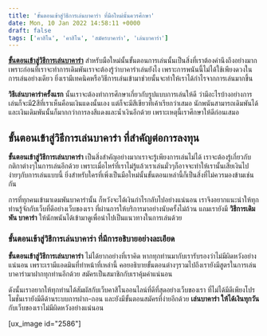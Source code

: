 ```yaml
---
title: 'ขั้นตอนเข้าสู่วิธีการเล่นบาคาร่า ที่มือใหม่นั้นควรศึกษา'
date: Mon, 10 Jan 2022 14:58:11 +0000
draft: false
tags: ['คาสิโน', 'คาสิโน', 'สมัครบาคาร่า', 'เล่นบาคาร่า']
---
```


**[ขั้นตอนเข้าสู่วิธีการเล่นบาคาร่า](/archives/)** สำหรับมือใหม่นั้นขั้นตอนการเล่นนั้นเป็นสิ่งที่เราต้องคำนึงถึงอย่างมาก เพราะก่อนที่เราจะทำการเดิมพันเราจะต้องรู้ว่าบาคาร่าเล่นยังไง เพราะการพนันนี้ไม่ได้ใช้เพียงดวงในการเล่นอย่างเดียว ยิ่งเรามีเทคนิคหรือวิธีการเล่นเข้ามาช่วยนั้นจะทำให้เราได้กำไรจากการเล่นมากขึ้น

**วิธีเล่นบาคาร่าครั้งแรก** นั้นเราจะต้องทำการศึกษาเกี่ยวกับรูปแบบการเล่นให้ดี ว่ามีอะไรบ้างอย่างการเล่นก็จะมี2สีที่เราเห็นคือนเงินแดงนั้นเอง แต่ก็จะมีสีเขียวที่เค้าเรียกว่าเสมอ นักพนันสามารถเดิมพันได้และเงินเดิมพันนั้นก็มากกว่าการลงสีแดงและน้ำเงินอีกด้วย เพราะเหตุนี้เราศึกษาให้ดีก่อนเสมอ

**ขั้นตอนเข้าสู่วิธีการเล่นบาคาร่า ที่สำคัญต่อการลงทุน**
--------------------------------------------------------

**ขั้นตอนเข้าสู่วิธีการเล่นบาคาร่า** เป็นสิ่งสำคัญอย่างมากเราจะรู้เพียงการเล่นไม่ได้ เราจะต้องรู้เกี่ยวกับกติกาต่างๆในการเล่นอีกด้วย เพราะเมื่อไหร่ที่เราไม่รู้แล้วเราเล่นมั่วๆก็อาจจะทำให้เรานั้นเสียเงินไปง่ายๆกับการเล่นแบบนี้ ยิ่งสำหรับใครที่เพิ่งเป็นมือใหม่นั้นขั้นตอนเหล่านี้ก็เป็นสิ่งที่ไม่ควรมองข้ามเช่นกัน

การที่ทุกคนเข้ามาเดมพันบาคาร่านั้น ก็หวังจะได้เงินกำไรกลับไปอย่างแน่นอน เราจึงอยากแนะนำให้ทุกท่านรู้จักกับเว็บที่ดีอย่างเว็บของเรา ที่ผ่านการให้บริการมาอย่างนับครั้งไม่ถ้วน แถมเรายังมี **วิธีการเดิมพัน บาคาร่า** ให้นักพนันได้เข้ามาดูเพื่อนำไปเป็นแนวทางในการเล่นด้วย

### **ขั้นตอนเข้าสู่วิธีการเล่นบาคาร่า ที่มีการอธิบายอย่างละเอียด**

**ขั้นตอนเข้าสู่วิธีการเล่นบาคาร่า** ไม่ได้ยากอย่างที่เราคิด หากทุกท่านมากับเรารับรองว่าไม่มีผิดหวังอย่างแน่นอน เพราะเรามีแอดมินที่ทำหน้าที่เหล่านี้ คอยอธิบายขั้นตอนต่างๆรวมไปถึงเรายังมีสูตรในการเล่นบาคาร่ามาฝากทุกท่านอีกด้วย สมัครเป็นสมาชิกกับเราคุ้มค่าแน่นอน

ดังนั้นเราอยากให้ทุกท่านได้สัมผัสกับเว็บคาสิโนออนไลน์ที่ดีที่สุดอย่างเว็บของเรา ที่ไม่ได้มีดีเพียงโปรโมชั่นเรายังมีดีด้านระบบการฝาก-ถอน และยังมีขั้นตอนสมัครที่ง่ายอีกด้วย **เล่นบาคาร่า ให้ได้เงินทุกวัน** กับเว็บของเราไม่มีผิดหวังอย่างแน่นอน

\[ux\_image id="2586"\]